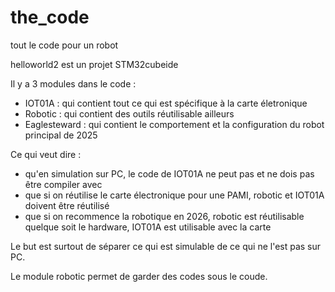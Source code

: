 # the_code
tout le code pour un robot

helloworld2 est un projet STM32cubeide

Il y a 3 modules dans le code :
- IOT01A : qui contient tout ce qui est spécifique à la carte életronique
- Robotic : qui contient des outils réutilisable ailleurs
- Eaglesteward : qui contient le comportement et la configuration du robot principal de 2025

Ce qui veut dire :
- qu'en simulation sur PC, le code de IOT01A ne peut pas et ne dois pas être compiler avec
- que si on réutilise le carte électronique pour une PAMI, robotic et IOT01A doivent être réutilisé
- que si on recommence la robotique en 2026, robotic est réutilisable quelque soit le hardware, IOT01A est utilisable avec la carte

Le but est surtout de séparer ce qui est simulable de ce qui ne l'est pas sur PC.

Le module robotic permet de garder des codes sous le coude. 